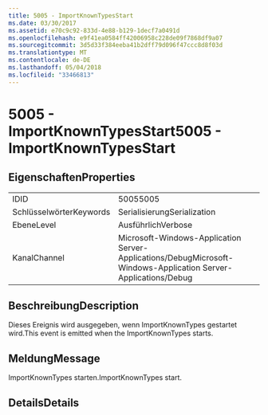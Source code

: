 ```yaml
---
title: 5005 - ImportKnownTypesStart
ms.date: 03/30/2017
ms.assetid: e70c9c92-833d-4e88-b129-1decf7a0491d
ms.openlocfilehash: e9f41ea0584ff42006958c228de09f7868df9a07
ms.sourcegitcommit: 3d5d33f384eeba41b2dff79d096f47ccc8d8f03d
ms.translationtype: MT
ms.contentlocale: de-DE
ms.lasthandoff: 05/04/2018
ms.locfileid: "33466813"
---
```

# <a name="5005---importknowntypesstart"></a><span data-ttu-id="41c76-102">5005 - ImportKnownTypesStart</span><span class="sxs-lookup"><span data-stu-id="41c76-102">5005 - ImportKnownTypesStart</span></span>
## <a name="properties"></a><span data-ttu-id="41c76-103">Eigenschaften</span><span class="sxs-lookup"><span data-stu-id="41c76-103">Properties</span></span>  
  
|||  
|-|-|  
|<span data-ttu-id="41c76-104">ID</span><span class="sxs-lookup"><span data-stu-id="41c76-104">ID</span></span>|<span data-ttu-id="41c76-105">5005</span><span class="sxs-lookup"><span data-stu-id="41c76-105">5005</span></span>|  
|<span data-ttu-id="41c76-106">Schlüsselwörter</span><span class="sxs-lookup"><span data-stu-id="41c76-106">Keywords</span></span>|<span data-ttu-id="41c76-107">Serialisierung</span><span class="sxs-lookup"><span data-stu-id="41c76-107">Serialization</span></span>|  
|<span data-ttu-id="41c76-108">Ebene</span><span class="sxs-lookup"><span data-stu-id="41c76-108">Level</span></span>|<span data-ttu-id="41c76-109">Ausführlich</span><span class="sxs-lookup"><span data-stu-id="41c76-109">Verbose</span></span>|  
|<span data-ttu-id="41c76-110">Kanal</span><span class="sxs-lookup"><span data-stu-id="41c76-110">Channel</span></span>|<span data-ttu-id="41c76-111">Microsoft-Windows-Application Server-Applications/Debug</span><span class="sxs-lookup"><span data-stu-id="41c76-111">Microsoft-Windows-Application Server-Applications/Debug</span></span>|  
  
## <a name="description"></a><span data-ttu-id="41c76-112">Beschreibung</span><span class="sxs-lookup"><span data-stu-id="41c76-112">Description</span></span>  
 <span data-ttu-id="41c76-113">Dieses Ereignis wird ausgegeben, wenn ImportKnownTypes gestartet wird.</span><span class="sxs-lookup"><span data-stu-id="41c76-113">This event is emitted when the ImportKnownTypes starts.</span></span>  
  
## <a name="message"></a><span data-ttu-id="41c76-114">Meldung</span><span class="sxs-lookup"><span data-stu-id="41c76-114">Message</span></span>  
 <span data-ttu-id="41c76-115">ImportKnownTypes starten.</span><span class="sxs-lookup"><span data-stu-id="41c76-115">ImportKnownTypes start.</span></span>  
  
## <a name="details"></a><span data-ttu-id="41c76-116">Details</span><span class="sxs-lookup"><span data-stu-id="41c76-116">Details</span></span>
